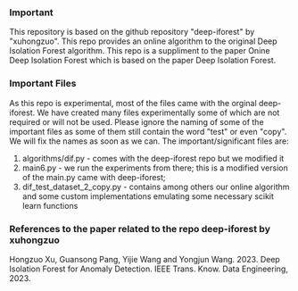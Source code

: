 ### Important
This repository is based on the github repository "deep-iforest" by "xuhongzuo". This repo provides an online algorithm to the original
Deep Isolation Forest algorithm. This repo is a suppliment to the paper Onine Deep Isolation Forest which is based on the paper Deep Isolation 
Forest. 

### Important Files
As this repo is experimental, most of the files came with the orginal deep-iforest. We have created many files experimentally some of
which are not required or will not be used. Please ignore the naming of some of the important files as some of them still contain the 
word "test" or even "copy". We will fix the names as soon as we can. The important/significant files are:
1. algorithms/dif.py - comes with the deep-iforest repo but we modified it 
2. main6.py - we run the experiments from there; this is a modified version of the main.py came with deep-iforest; 
3. dif_test_dataset_2_copy.py - contains among others our online algorithm and some custom implementations emulating some necessary scikit learn functions 
 
### References to the paper related to the repo deep-iforest by xuhongzuo
Hongzuo Xu, Guansong Pang, Yijie Wang and Yongjun Wang. 2023.
Deep Isolation Forest for Anomaly Detection. IEEE Trans. Know. Data
Engineering, 2023.
